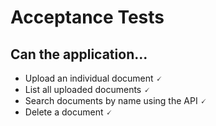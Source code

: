 # Acceptance Tests

## Can the application...
- Upload an individual document 🗸
- List all uploaded documents 🗸
- Search documents by name using the API 🗸
- Delete a document 🗸
